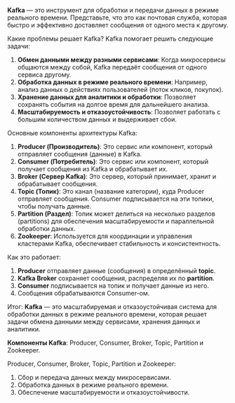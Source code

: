 **Kafka** — это инструмент для обработки и передачи данных в режиме реального времени. Представьте, что это как почтовая служба, которая быстро и эффективно доставляет сообщения от одного места к другому.

Какие проблемы решает Kafka?
Kafka помогает решить следующие задачи:
1. **Обмен данными между разными сервисами**: Когда микросервисы общаются между собой, Kafka передаёт сообщения от одного сервиса другому.
2. **Обработка данных в режиме реального времени**: Например, анализ данных о действиях пользователей (поток кликов, покупок).
3. **Хранение данных для аналитики и обработки**: Позволяет сохранять события на долгое время для дальнейшего анализа.
4. **Масштабируемость и отказоустойчивость**: Позволяет работать с большим количеством данных и выдерживает сбои.

Основные компоненты архитектуры Kafka:
1. **Producer (Производитель)**: Это сервис или компонент, который отправляет сообщения (данные) в Kafka.
2. **Consumer (Потребитель)**: Это сервис или компонент, который получает сообщения из Kafka и обрабатывает их.
3. **Broker (Сервер Kafka)**: Это сервер, который принимает, хранит и обрабатывает сообщения.
4. **Topic (Топик)**: Это канал (название категории), куда Producer отправляет сообщения. Consumer подписывается на эти топики, чтобы получать данные.
5. **Partition (Раздел)**: Топик может делиться на несколько разделов (partitions) для обеспечения масштабируемости и параллельной обработки данных.
6. **Zookeeper**: Используется для координации и управления кластерами Kafka, обеспечивает стабильность и консистентность.

Как это работает:
1. **Producer** отправляет данные (сообщения) в определённый **topic**.
2. **Kafka Broker** сохраняет сообщения, распределяя их по **partition**.
3. **Consumer** подписывается на топик и получает данные из него.
4. Сообщения обрабатываются Consumer-ом.

Итог: **Kafka** — это масштабируемая и отказоустойчивая система для обработки данных в режиме реального времени, которая решает задачи обмена данными между сервисами, хранения данных и аналитики.

**Компоненты Kafka**: Producer, Consumer, Broker, Topic, Partition и Zookeeper.

Producer, Consumer, Broker, Topic, Partition и Zookeeper:
1. Сбор и передача данных между микросервисами.
2. Обработка данных в режиме реального времени.
3. Обеспечение масштабируемости и отказоустойчивости.